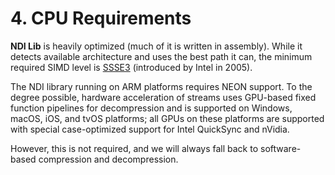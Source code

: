 # 4. CPU Requirements

**NDI Lib** is heavily optimized (much of it is written in assembly). While it detects available architecture and uses the best path it can, the minimum required SIMD level is [SSSE3](https://en.wikipedia.org/wiki/SSSE3) (introduced by Intel in 2005).&#x20;

The NDI library running on ARM platforms requires NEON support. To the degree possible, hardware acceleration of streams uses GPU-based fixed function pipelines for decompression and is supported on Windows, macOS, iOS, and tvOS platforms; all GPUs on these platforms are supported with special case-optimized support for Intel QuickSync and nVidia.&#x20;

However, this is not required, and we will always fall back to software-based compression and decompression.
